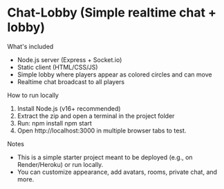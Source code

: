 Chat-Lobby (Simple realtime chat + lobby)
========================================

What's included
- Node.js server (Express + Socket.io)
- Static client (HTML/CSS/JS)
- Simple lobby where players appear as colored circles and can move
- Realtime chat broadcast to all players

How to run locally
1. Install Node.js (v16+ recommended)
2. Extract the zip and open a terminal in the project folder
3. Run:
   npm install
   npm start
4. Open http://localhost:3000 in multiple browser tabs to test.

Notes
- This is a simple starter project meant to be deployed (e.g., on Render/Heroku) or run locally.
- You can customize appearance, add avatars, rooms, private chat, and more.
